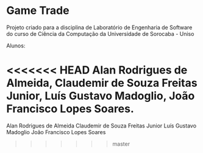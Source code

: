 # Game Trade

Projeto criado para a disciplina de Laboratório de Engenharia de Software do curso de Ciência da Computação da Universidade de Sorocaba - Uniso

Alunos:

<<<<<<< HEAD
Alan Rodrigues de Almeida,
Claudemir de Souza Freitas Junior,
Luís Gustavo Madoglio,
João Francisco Lopes Soares.
=======
Alan Rodrigues de Almeida
Claudemir de Souza Freitas Junior
Luís Gustavo Madoglio
João Francisco Lopes Soares
>>>>>>> master
